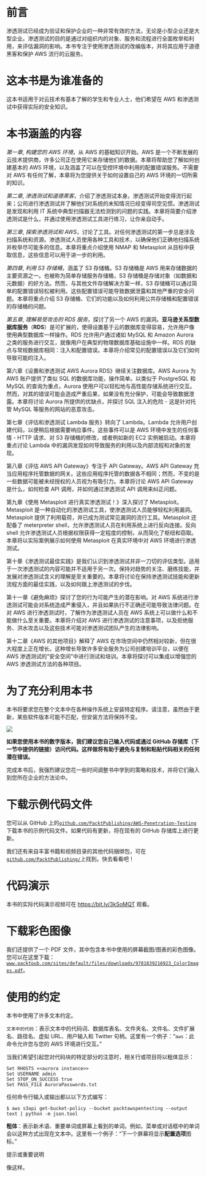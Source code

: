 # 前言

渗透测试已经成为验证和保护企业的一种非常有效的方法，无论是小型企业还是大型企业。渗透测试的目的是通过对组织内的对象、服务和流程进行全面枚举和利用，来评估漏洞的影响。本书专注于使用渗透测试的改编版本，并将其应用于道德黑客和保护 AWS 流行的云服务。

# 这本书是为谁准备的

这本书适用于对云技术有基本了解的学生和专业人士，他们希望在 AWS 和渗透测试中获得实际的安全知识。

# 本书涵盖的内容

*第一章*, *构建您的 AWS 环境*，从 AWS 的基础知识开始。AWS 是一个不断发展的云技术提供商，许多公司正在使用它来存储他们的数据。本章将帮助您了解如何创建基本的 AWS 环境，以及涵盖了可以在受控环境中利用的配置错误服务。不需要对 AWS 有任何了解，本章将为您提供关于如何设置自己的 AWS 环境的一切所需的知识。

*第二章*, *渗透测试和道德黑客*，介绍了渗透测试本身。渗透测试开始变得流行起来；公司进行渗透测试并了解他们对系统的未知情况已经变得司空见惯。渗透测试是发现和利用 IT 系统中典型扫描器无法检测到的问题的实践。本章将简要介绍渗透测试是什么，并通过使用渗透测试工具进行练习，让你亲自动手。

*第三章*, *探索渗透测试和 AWS*，讨论了工具。对任何渗透测试的第一步总是涉及扫描系统和资源。渗透测试人员使用各种工具和技术，以确保他们正确地扫描系统并枚举尽可能多的信息。本章将重点介绍使用 NMAP 和 Metasploit 从目标中获取信息，这些信息可以用于进一步的利用。

*第四章*, *利用 S3 存储桶*，涵盖了 S3 存储桶。S3 存储桶是 AWS 用来存储数据的主要资源之一。也被称为简单存储服务存储桶，S3 存储桶是存储对象（如数据和元数据）的好方法。然而，与其他文件存储解决方案一样，S3 存储桶可以通过简单的配置错误轻松被利用。这些配置错误可能导致数据泄露和其他严重的安全问题。本章将重点介绍 S3 存储桶、它们的功能以及如何利用公共存储桶和配置错误的存储桶的问题。

*第五章*, *理解易受攻击的 RDS 服务*，探讨了另一个 AWS 的漏洞。**亚马逊关系型数据库服务**（**RDS**）是可扩展的，使得设置基于云的数据库变得容易，允许用户像使用典型数据库一样操作。RDS 允许用户通过诸如 MySQL 和 Amazon Aurora 之类的服务进行交互，就像用户在典型的物理数据库基础设施中一样。RDS 的缺点与常规数据库相同：注入和配置错误。本章将介绍常见的配置错误以及它们如何导致可能的注入。

第六章《设置和渗透测试 AWS Aurora RDS》继续关注数据库。AWS Aurora 为 AWS 账户提供了类似 SQL 的数据库功能，操作简单。以类似于 PostgreSQL 和 MySQL 的查询为重点，Aurora 使用户可以轻松地与高性能存储系统进行交互。然而，对其的错误可能会造成严重后果，如果没有充分保护，可能会导致数据泄露。本章将讨论 Aurora 所提供的优缺点，并探讨 SQL 注入的危险 - 这是针对托管 MySQL 等服务的网站的恶意攻击。

第七章《评估和渗透测试 Lambda 服务》转向了 Lambda。Lambda 允许用户创建代码，以便稍后根据需要响应事件。这些事件可以是 AWS 环境中发生的任何事情 - HTTP 请求、对 S3 存储桶的修改，或者例如新的 EC2 实例被启动。本章将重点讨论 Lambda 中的漏洞发现如何导致服务的利用以及内部流程和对象的发现。

第八章《评估 AWS API Gateway》专注于 API Gateway。AWS API Gateway 充当应用程序托管数据的网关。这些应用程序托管的数据各不相同；然而，不变的是一些数据可能被未经授权的人员视为有吸引力。本章将讨论 AWS API Gateway 是什么，如何检查 API 调用，并如何通过渗透测试 API 调用来纠正问题。

第九章《使用 Metasploit 进行真实渗透测试！》深入探讨了 Metasploit。Metasploit 是一种自动化的渗透测试工具，使渗透测试人员能够轻松利用漏洞。Metasploit 提供了利用载荷，并已成为测试常见漏洞的流行工具。Metasploit 还配备了 meterpreter shell，允许渗透测试人员在利用系统上进行反向连接。反向 shell 允许渗透测试人员根据权限获得一定程度的控制，从而简化了枢纽和窃取。本章将以实际案例展示如何使用 Metasploit 在真实环境中对 AWS 环境进行渗透测试。

第十章《渗透测试最佳实践》是我们认识到渗透测试并非一刀切的评估类型。适用于一次渗透测试的内容可能并不适用于另一次。保持对趋势的关注、磨练技能，并发展对渗透测试含义的理解是至关重要的。本章将讨论在保持渗透测试技能和更新流程方面的最佳实践，以及如何跟上渗透测试的步伐。

第十一章《避免麻烦》探讨了您的行为可能产生的潜在影响。对 AWS 系统进行渗透测试可能会对系统造成严重侵入，并且如果执行不正确还可能导致法律问题。在对 AWS 进行渗透测试时，了解作为渗透测试人员在 AWS 系统上可以做什么和不能做什么至关重要。本章将介绍对 AWS 进行渗透测试的注意事项，以及拒绝服务、洪水攻击以及这些技术可能对渗透测试团队产生的法律影响。

第十二章《AWS 的其他项目》解释了 AWS 在市场空间中仍然相对较新，但在很大程度上正在增长。这种增长导致许多安全服务为公司创建培训平台，以便在 AWS 渗透测试的“安全空间”中进行测试和培训。本章将探讨可以集成以增强您的 AWS 渗透测试方法的各种项目。

# 为了充分利用本书

本书将要求您在整个文本中在各种操作系统上安装特定程序。请注意，虽然由于更新，某些软件版本可能不匹配，但安装方法将保持不变。

![](img/B15630_Preface_Table.jpg)

**如果您使用本书的数字版本，我们建议您自己输入代码或通过 GitHub 存储库（下一节中提供的链接）访问代码。这样做将有助于避免与复制和粘贴代码相关的任何潜在错误。**

完成本书后，我强烈建议您花一些时间调整书中学到的策略和技术，并将它们融入到您所在企业的方法论中。

# 下载示例代码文件

您可以从 GitHub 上的[`github.com/PacktPublishing/AWS-Penetration-Testing`](https://github.com/PacktPublishing/AWS-Penetration-Testing)下载本书的示例代码文件。如果代码有更新，将在现有的 GitHub 存储库上进行更新。

我们还有来自丰富书籍和视频目录的其他代码捆绑包，可在[`github.com/PacktPublishing/`](https://github.com/PacktPublishing/)上找到。快去看看吧！

# 代码演示

本书的实际代码演示视频可在 https://bit.ly/3kSoMQT 观看。

# 下载彩色图像

我们还提供了一个 PDF 文件，其中包含本书中使用的屏幕截图/图表的彩色图像。您可以在这里下载：[`www.packtpub.com/sites/default/files/downloads/9781839216923_ColorImages.pdf`](http://www.packtpub.com/sites/default/files/downloads/9781839216923_ColorImages.pdf)。

# 使用的约定

本书中使用了许多文本约定。

`文本中的代码`：表示文本中的代码词、数据库表名、文件夹名、文件名、文件扩展名、路径名、虚拟 URL、用户输入和 Twitter 句柄。这里有一个例子：“`aws`：此命令允许您与您的 AWS 环境进行交互。”

当我们希望引起您对代码块的特定部分的注意时，相关行或项目将以粗体显示：

```
Set RHOSTS <<aurora instance>>
Set USERNAME admin
Set STOP_ON_SUCCESS true
Set PASS_FILE AuroraPasswords.txt 
```

任何命令行输入或输出都以以下方式编写：

```
$ aws s3api get-bucket-policy --bucket packtawspentesting --output text | python -m json.tool
```

**粗体**：表示新术语、重要单词或屏幕上看到的单词。例如，菜单或对话框中的单词会以这种方式出现在文本中。这里有一个例子：“下一个屏幕将显示**配置选项**图标。”

提示或重要说明

像这样。
